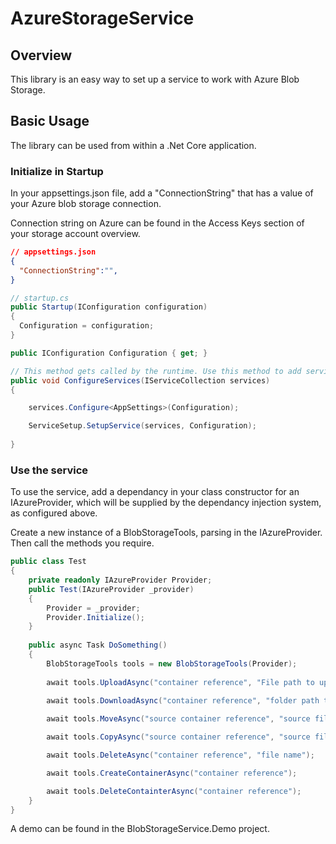 # AzureStorageService

## Overview

This library is an easy way to set up a service to work with Azure Blob Storage. 

## Basic Usage

The library can be used from within a .Net Core application.

### Initialize in Startup

In your appsettings.json file, add a "ConnectionString" that has a value of your Azure blob storage connection.

Connection string on Azure can be found in the Access Keys section of your storage account overview.

``` JSON
// appsettings.json
{
  "ConnectionString":"",
}
```

``` C#
// startup.cs
public Startup(IConfiguration configuration)
{
  Configuration = configuration;
}

public IConfiguration Configuration { get; }

// This method gets called by the runtime. Use this method to add services to the container.
public void ConfigureServices(IServiceCollection services)
{

    services.Configure<AppSettings>(Configuration);

    ServiceSetup.SetupService(services, Configuration);
   
}
```

### Use the service

To use the service, add a dependancy in your class constructor for an IAzureProvider, which will be supplied by the dependancy injection system, as configured above.

Create a new instance of a BlobStorageTools, parsing in the IAzureProvider. Then call the methods you require.

``` C#
public class Test
{
    private readonly IAzureProvider Provider;
    public Test(IAzureProvider _provider)
    {
        Provider = _provider;
        Provider.Initialize();
    }
    
    public async Task DoSomething()
    {
        BlobStorageTools tools = new BlobStorageTools(Provider);
        
        await tools.UploadAsync("container reference", "File path to upload");
        
        await tools.DownloadAsync("container reference", "folder path to save to", "filename to download");

        await tools.MoveAsync("source container reference", "source file name",  "destination container reference", "destination file name");

        await tools.CopyAsync("source container reference", "source file name",  "destination container reference", "destination file name");

        await tools.DeleteAsync("container reference", "file name");

        await tools.CreateContainerAsync("container reference");

        await tools.DeleteContainterAsync("container reference");
    }
}
```

A demo can be found in the BlobStorageService.Demo project.

